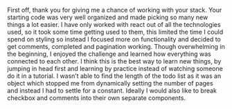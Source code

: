 First off, thank you for giving me a chance of working with your stack. Your starting code was very well organized and made picking so many new things a lot easier.
I have only worked with react out of all the technologies used, so it took some time getting used to them, this limited the time I could spend on styling so instead I focused more on functionality and decided to get comments, completed and pagination working.
Though overwhelming in the beginning, I enjoyed the challenge and learned how everything was connected to each other. I think this is the best way to learn new things, by jumping in head first and learning by practice instead of watching someone do it in a tutorial.
I wasn’t able to find the length of the todo list as it was an object which stopped me from dynamically setting the number of pages and instead I had to settle for a constant.
Ideally I would also like to break checkbox and comments into their own separate components.
